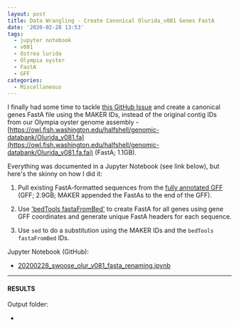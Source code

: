```yaml
---
layout: post
title: Data Wrangling - Create Canonical Olurida_v081 Genes FastA
date: '2020-02-28 13:53'
tags:
  - jupyter notebook
  - v081
  - Ostrea lurida
  - Olympia oyster
  - FastA
  - GFF
categories:
  - Miscellaneous
---
```

I finally had some time to tackle [this GitHub Issue](https://github.com/RobertsLab/resources/issues/835) and create a canonical genes FastA file using the MAKER IDs, instead of the original contig IDs from our Olympia oyster genome assembly - [https://owl.fish.washington.edu/halfshell/genomic-databank/Olurida_v081.fa](https://owl.fish.washington.edu/halfshell/genomic-databank/Olurida_v081.fa.fai) (FastA; 1.1GB).

Everything was documented in a Jupyter Notebook (see link below), but here's the skinny on how I did it:

1. Pull existing FastA-formatted sequences from the [fully annotated GFF](https://owl.fish.washington.edu/halfshell/genomic-databank/Olurida_v081_genome_snap02.all.renamed.putative_function.domain_added.gff) (GFF; 2.9GB; MAKER appended the FastAs to the end of the GFF).

2. Use ['bedTools fastaFromBed'](https://bedtools.readthedocs.io/en/latest/content/tools/getfasta.html) to create FastA for all genes using gene GFF coordinates and generate unique FastA headers for each sequence.

3. Use `sed` to do a substitution using the MAKER IDs and the `bedTools fastaFromBed` IDs.

Jupyter Notebook (GitHub):

- [20200228_swoose_olur_v081_fasta_renaming.ipynb](https://github.com/RobertsLab/code/blob/master/notebooks/sam/20200228_swoose_olur_v081_fasta_renaming.ipynb)

---

#### RESULTS

Output folder:

- []()
